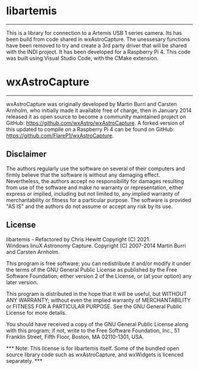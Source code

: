 # libartemis
------------
This is a library for connection to a Artemis USB 1 series camera.  Its has been build from code shared in wxAstroCapture. The unessesary functions have been removed to try and create a 3rd party driver that will be shared with the INDI project.  It has been developed for a Raspberry Pi 4. This code was built using Visual Studio Code, with the CMake extension.

# wxAstroCapture
----------------
wxAstroCapture was originally developed by Martin Burri and Carsten Arnholm, who initially made it available free of charge, then in January 2014 released it as open source to become a community maintained project on GitHub: https://github.com/wxAstro/wxAstroCapture.  A forked version of this updated to compile on a Raspberry Pi 4 can be found on GitHub: https://github.com/FlareP1/wxAstroCapture.

Disclaimer
----------

The authors regularly use the software on several of their computers and firmly believe that the software is without any damaging effect. Nevertheless, the authors accept no responsibility for damages resulting from use of the software and make no warranty or representation, either express or implied, including but not limited to, any implied warranty of merchantability or fitness for a particular purpose. The software is provided "AS IS" and the authors do not assume or accept any risk by its use.

License
-------

libartemis - Refactored by Chris Hewitt Copyright (C) 2021.  
Windows linuX Astronomy Capture. Copyright (C) 2007-2014 Martin Burri and Carsten Arnholm.

This program is free software; you can redistribute it and/or modify it under the terms of the GNU General Public License as published by the Free Software Foundation; either version 2 of the License, or (at your option) any later version.

This program is distributed in the hope that it will be useful, but WITHOUT ANY WARRANTY; without even the implied warranty of MERCHANTABILITY or FITNESS FOR A PARTICULAR PURPOSE. See the GNU General Public License for more details.

You should have received a copy of the GNU General Public License along with this program; if not, write to the Free Software Foundation, Inc., 51 Franklin Street, Fifth Floor, Boston, MA 02110-1301, USA.

*** Note: This license is for libartemis itself. Some of the bundled open source library code such as wxAstroCapture, and wxWidgets is licenced separately. ***
